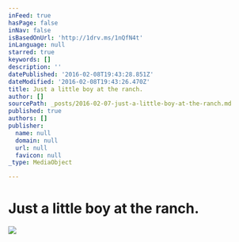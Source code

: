 ```yaml
---
inFeed: true
hasPage: false
inNav: false
isBasedOnUrl: 'http://1drv.ms/1nQfN4t'
inLanguage: null
starred: true
keywords: []
description: ''
datePublished: '2016-02-08T19:43:28.851Z'
dateModified: '2016-02-08T19:43:26.470Z'
title: Just a little boy at the ranch.
author: []
sourcePath: _posts/2016-02-07-just-a-little-boy-at-the-ranch.md
published: true
authors: []
publisher:
  name: null
  domain: null
  url: null
  favicon: null
_type: MediaObject

---
```

# Just a little boy at the ranch.
![](https://s3-us-west-2.amazonaws.com/the-grid-img/p/7940f9c371dc2c516851f36b202f0c84c6e2fcc8.png)